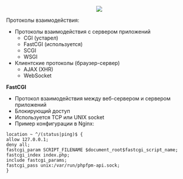  <p align="center">
<image src="https://github.com/LLlMEJIb87/LINUX/blob/main/WEB/Картинки/din_web_arch_pril.PNG">
</p>

Протоколы взаимодействия:
- Протоколы взаимодействия с сервером приложений
  - CGI (устарел)
  - FastCGI (используется)
  - SCGI
  - WSGI
- Клиентские протоколы (браузер-сервер)
  - AJAX (XHR)
  - WebSocket

**FastCGI**   
- Протокол взаимодействия между веб-сервером и сервером приложений
- Блокирующий доступ
- Используется TCP или UNIX socket
- Пример конфигурации в Nginx:
```
location ~ ^/(status|ping)$ {
allow 127.0.0.1;
deny all;
fastcgi_param SCRIPT_FILENAME $document_root$fastcgi_script_name;
fastcgi_index index.php;
include fastcgi_params;
fastcgi_pass unix:/var/run/phpfpm-api.sock;
}
```
